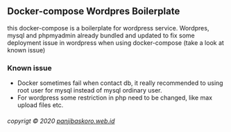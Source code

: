 ## Docker-compose Wordpres Boilerplate

this docker-compose is a boilerplate for wordpress service. Wordpres, mysql and phpmyadmin already bundled and updated to fix some deployment issue in wordpress when using docker-compose (take a look at known issue)


### Known issue

- Docker sometimes fail when contact db, it really recommended to using root user for mysql instead of mysql ordinary user. 
- For wordpress some restriction in php need to be changed, like max upload files etc.

###### copyrigt &copy; 2020 <a href="https://panjibaskoro.web.id">panjibaskoro.web.id</a>